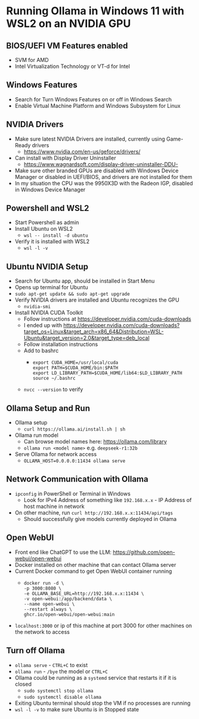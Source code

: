 # Running Ollama in Windows 11 with WSL2 on an NVIDIA GPU

## BIOS/UEFI VM Features enabled
- SVM for AMD
- Intel Virtualization Technology or VT-d for Intel
  
## Windows Features
- Search for Turn Windows Features on or off in Windows Search
- Enable Virtual Machine Platform and Windows Subsystem for Linux

## NVIDIA Drivers
- Make sure latest NVIDIA Drivers are installed, currently using Game-Ready drivers
  - https://www.nvidia.com/en-us/geforce/drivers/
- Can install with Display Driver Uninstaller
  - https://www.wagnardsoft.com/display-driver-uninstaller-DDU-
- Make sure other branded GPUs are disabled with Windows Device Manager or disabled in UEFI/BIOS, and drivers are not installed for them
- In my situation the CPU was the 9950X3D with the Radeon IGP, disabled in Windows Device Manager

## Powershell and WSL2
- Start Powershell as admin
- Install Ubuntu on WSL2
  - `wsl -- install -d ubuntu`
- Verify it is installed with WSL2
  - `wsl -l -v`

## Ubuntu NVIDIA Setup
- Search for Ubuntu app, should be installed in Start Menu
- Opens up terminal for Ubuntu
- `sudo apt-get update && sudo apt-get upgrade`
- Verify NVIDIA drivers are installed and Ubuntu recognizes the GPU
  - `nvidia-smi`
- Install NVIDIA CUDA Toolkit
  - Follow instructions at https://developer.nvidia.com/cuda-downloads
  - I ended up with https://developer.nvidia.com/cuda-downloads?target_os=Linux&target_arch=x86_64&Distribution=WSL-Ubuntu&target_version=2.0&target_type=deb_local
  - Follow installation instructions
  - Add to bashrc
    - ```
      export CUDA_HOME=/usr/local/cuda
      export PATH=$CUDA_HOME/bin:$PATH
      export LD_LIBRARY_PATH=$CUDA_HOME/lib64:$LD_LIBRARY_PATH
      source ~/.bashrc
      ```
  - `nvcc --version` to verify

## Ollama Setup and Run
- Ollama setup
  - `curl https://ollama.ai/install.sh | sh`
- Ollama run model
  - Can browse model names here: https://ollama.com/library
  - `ollama run <model name>` e.g. `deepseek-r1:32b`
- Serve Ollama for network access
  - `OLLAMA_HOST=0.0.0.0:11434 ollama serve`
 
## Network Communication with Ollama
- `ipconfig` in PowerShell or Terminal in Windows
  - Look for IPv4 Address of something like `192.168.x.x` - IP Address of host machine in network
- On other machine, run `curl http://192.168.x.x:11434/api/tags`
  - Should successfully give models currently deployed in Ollama

## Open WebUI
- Front end like ChatGPT to use the LLM: https://github.com/open-webui/open-webui
- Docker installed on other machine that can contact Ollama server
- Current Docker command to get Open WebUI container running
  - ```
    docker run -d \
    -p 3000:8080 \
    -e OLLAMA_BASE_URL=http://192.168.x.x:11434 \
    -v open-webui:/app/backend/data \ 
    --name open-webui \
    --restart always \
    ghcr.io/open-webui/open-webui:main
    ```
- `localhost:3000` or ip of this machine at port 3000 for other machines on the network to access

## Turn off Ollama
- `ollama serve` - `CTRL+C` to exist
- `ollama run` - `/bye` the model or `CTRL+C`
- Ollama could be running as a `systemd` service that restarts it if it is closed
  - `sudo systemctl stop ollama`
  - `sudo systemctl disable ollama`
- Exiting Ubuntu terminal should stop the VM if no processes are running
- `wsl -l -v` to make sure Ubuntu is in Stopped state
